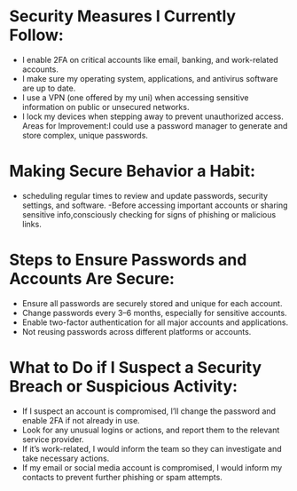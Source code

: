 # Security Measures I Currently Follow:
-  I enable 2FA on critical accounts like email, banking, and work-related accounts.
-   I make sure my operating system, applications, and antivirus software are up to date.
-   I use a VPN (one offered by my uni) when accessing sensitive information on public or unsecured networks.
-    I lock my devices when stepping away to prevent unauthorized access.
  Areas for Improvement:I could use a password manager to generate and store complex, unique passwords.

# Making Secure Behavior a Habit:

- scheduling regular times to review and update passwords, security settings, and software.
-Before accessing important accounts or sharing sensitive info,consciously checking for signs of phishing or malicious links.

# Steps to Ensure Passwords and Accounts Are Secure:
- Ensure all passwords are securely stored and unique for each account.
- Change passwords every 3–6 months, especially for sensitive accounts.
- Enable two-factor authentication for all major accounts and applications.
- Not reusing passwords across different platforms or accounts.

# What to Do if I Suspect a Security Breach or Suspicious Activity:
- If I suspect an account is compromised, I’ll change the password and enable 2FA if not already in use.
- Look for any unusual logins or actions, and report them to the relevant service provider.
- If it’s work-related, I would inform the team so they can investigate and take necessary actions.
-  If my email or social media account is compromised, I would inform my contacts to prevent further phishing or spam attempts.

